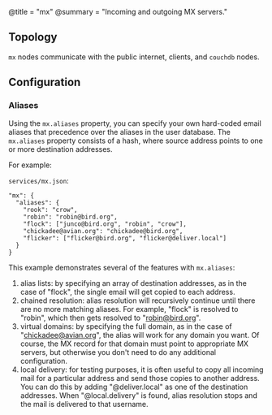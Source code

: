 @title = "mx"
@summary = "Incoming and outgoing MX servers."

Topology
-------------------

`mx` nodes communicate with the public internet, clients, and `couchdb` nodes.

Configuration
--------------------

### Aliases

Using the `mx.aliases` property, you can specify your own hard-coded email aliases that precedence over the aliases in the user database. The `mx.aliases` property consists of a hash, where source address points to one or more destination addresses.

For example:

`services/mx.json`:

    "mx": {
      "aliases": {
        "rook": "crow",
        "robin": "robin@bird.org",
        "flock": ["junco@bird.org", "robin", "crow"],
        "chickadee@avian.org": "chickadee@bird.org",
        "flicker": ["flicker@bird.org", "flicker@deliver.local"]
      }
    }

This example demonstrates several of the features with `mx.aliases`:

1. alias lists: by specifying an array of destination addresses, as in the case of "flock", the single email will get copied to each address.
1. chained resolution: alias resolution will recursively continue until there are no more matching aliases. For example, "flock" is resolved to "robin", which then gets resolved to "robin@bird.org".
1. virtual domains: by specifying the full domain, as in the case of "chickadee@avian.org", the alias will work for any domain you want. Of course, the MX record for that domain must point to appropriate MX servers, but otherwise you don't need to do any additional configuration.
1. local delivery: for testing purposes, it is often useful to copy all incoming mail for a particular address and send those copies to another address. You can do this by adding "@deliver.local" as one of the destination addresses. When "@local.delivery" is found, alias resolution stops and the mail is delivered to that username.
